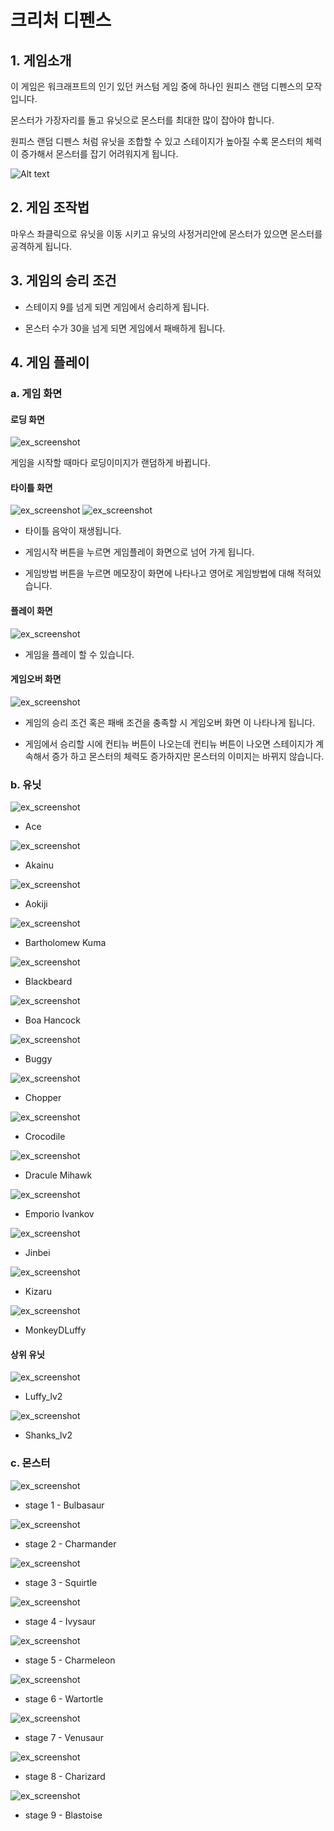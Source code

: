# 크리처 디펜스 

## 1. 게임소개

이 게임은 워크래프트의 인기 있던 커스텀 게임 중에 하나인 원피스 랜덤 디펜스의 모작입니다.

몬스터가 가장자리를 돌고 유닛으로 몬스터를 최대한 많이 잡아야 합니다.

원피스 랜덤 디펜스 처럼 유닛을 조합할 수 있고 스테이지가 높아질 수록 몬스터의 체력이 증가해서 몬스터를 잡기 어려워지게 됩니다.

![Alt text](https://media.discordapp.net/attachments/374730378738532352/719922277067784293/Warcraft_III_2020-06-09_11_31_23.png?width=814&height=458)

## 2. 게임 조작법

마우스 좌클릭으로 유닛을 이동 시키고 유닛의 사정거리안에 몬스터가 있으면 몬스터를 공격하게 됩니다.

## 3. 게임의 승리 조건

- 스테이지 9를 넘게 되면 게임에서 승리하게 됩니다.

- 몬스터 수가 30을 넘게 되면 게임에서 패배하게 됩니다.

## 4. 게임 플레이

### a. 게임 화면

#### 로딩 화면
![ex_screenshot](./img/loading.png)

  게임을 시작할 때마다 로딩이미지가 랜덤하게 바뀝니다.

#### 타이틀 화면
![ex_screenshot](./img/title.png)
![ex_screenshot](./img/manual.png)

  - 타이틀 음악이 재생됩니다.
  
  - 게임시작 버튼을 누르면 게임플레이 화면으로 넘어 가게 됩니다.
  
  - 게임방법 버튼을 누르면 메모장이 화면에 나타나고 영어로 게임방법에 대해 적혀있습니다.

#### 플레이 화면
![ex_screenshot](./img/gameplay.png)

  - 게임을 플레이 할 수 있습니다.

#### 게임오버 화면
![ex_screenshot](./img/gameover.png)

  - 게임의 승리 조건 혹은 패배 조건을 충족할 시 게임오버 화면 이 나타나게 됩니다.
  
  - 게임에서 승리할 시에 컨티뉴 버튼이 나오는데 컨티뉴 버튼이 나오면 스테이지가 계속해서 증가 하고 몬스터의 체력도 증가하지만 몬스터의 이미지는 바뀌지 않습니다.

### b. 유닛
 ![ex_screenshot](./img/unitfiles/Ace/Idle.png)
  - Ace 
  
 ![ex_screenshot](./img/unitfiles/Akainu/Idle.png)
  - Akainu
  
 ![ex_screenshot](./img/unitfiles/Aokiji/Idle.png)
  - Aokiji 
  
 ![ex_screenshot](./img/unitfiles/BartholomewKuma/Idle.png)
  - Bartholomew Kuma
  
 ![ex_screenshot](./img/unitfiles/Blackbeard/Idle.png)
  - Blackbeard 
  
 ![ex_screenshot](./img/unitfiles/BoaHancock/Idle.png)
  - Boa Hancock 
  
 ![ex_screenshot](./img/unitfiles/Buggy/Idle.png)
  - Buggy
  
 ![ex_screenshot](./img/unitfiles/Chopper/Idle.png)
  - Chopper
  
 ![ex_screenshot](./img/unitfiles/Crocodile/Idle.png)
  - Crocodile 
  
 ![ex_screenshot](./img/unitfiles/DraculeMihawk/Idle.png)
  - Dracule Mihawk
  
 ![ex_screenshot](./img/unitfiles/EmporioIvankov/Idle.png)
  - Emporio Ivankov 
  
 ![ex_screenshot](./img/unitfiles/Jinbei/Idle.png)
  - Jinbei
  
 ![ex_screenshot](./img/unitfiles/Kizaru/Idle.png)
  - Kizaru
  
 ![ex_screenshot](./img/unitfiles/MonkeyDLuffy/Idle.png)
  - MonkeyDLuffy
  
#### 상위 유닛
 ![ex_screenshot](./img/unitfiles/Luffy_lv2/Idle.png)
  - Luffy_lv2
  
 ![ex_screenshot](./img/unitfiles/Shanks_lv2/Idle.png)
  - Shanks_lv2
  

### c. 몬스터
   ![ex_screenshot](./img/monsterfiles/Bulbasaur/Idle.png)
   - stage 1 - Bulbasaur
   
   ![ex_screenshot](./img/monsterfiles/Charmander/Idle.png)
   - stage 2 - Charmander
   
   ![ex_screenshot](./img/monsterfiles/Squirtle/Idle.png)
   - stage 3 - Squirtle
   
   ![ex_screenshot](./img/monsterfiles/Ivysaur/Idle.png)
   - stage 4 - Ivysaur
   
   ![ex_screenshot](./img/monsterfiles/Charmeleon/Idle.png)
   - stage 5 - Charmeleon
   
   ![ex_screenshot](./img/monsterfiles/Wartortle/Idle.png)
   - stage 6 - Wartortle
   
   ![ex_screenshot](./img/monsterfiles/Venusaur/Idle.png)
   - stage 7 - Venusaur
   
   ![ex_screenshot](./img/monsterfiles/Charizard/Idle.png)
   - stage 8 - Charizard
   
   ![ex_screenshot](./img/monsterfiles/Blastoise/Idle.png)
   - stage 9 - Blastoise
